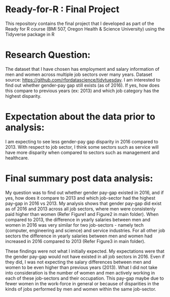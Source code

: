 # Ready-for-R : Final Project
This repository contains the final project that I developed as part of the Ready for R course (BMI 507, Oregon Health &amp; Science University) using the Tidyverse package in R 

# Research Question: 
The dataset that I have chosen has employment and salary information of men and women across multiple job sectors over many years. Dataset source: https://github.com/rfordatascience/tidytuesday. I am interested to find out whether gender-pay gap still exists (as of 2016). If yes, how does this compare to previous years (ex: 2013) and which job category has the highest disparity.

# Expectation about the data prior to analysis: 
I am expecting to see less gender-pay gap disparity in 2016 compared to 2013. With respect to job sector, I think some sectors such as service will have more disparity when compared to sectors such as management and healthcare. 

# Final summary post data analysis:

My question was to find out whether gender pay-gap existed in 2016, and if yes, how does it compare to 2013 and which job-sector had the highest pay-gap in 2016 vs 2013. My analysis shows that gender pay-gap did exist as of 2016 and 2013 across all job sectors, where men were consistenly paid higher than women (Refer Figure1 and Figure2 in main folder). 
When compared to 2013, the difference in yearly salaries between men and women in 2016 was very similar for two job-sectors - namely tech (computer, engineering and science) and service industries. For all other job sectors the difference in yearly salaries between men and women had increased in 2016 compared to 2013 (Refer Figure3 in main folder).  

These findings were not what I initially expected. My expectations were that the gender pay-gap would not have existed in all job sectors in 2016. Even if they did, I was not expecting the salary differences between men and women to be even higher than previous years (2013). What I did not take into consideration is the number of women and men actively working in each of these job-sectors and their occupation. This pay-gap maybe due to fewer women in the work-force in general or because of disparities in the kinds of jobs performed by men and women within the same job-sector.
